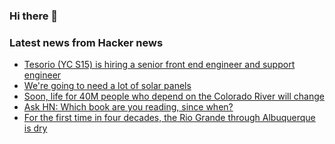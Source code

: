 ### Hi there 👋

<!--
**arashid-sh/arashid-sh** is a ✨ _special_ ✨ repository because its `README.md` (this file) appears on your GitHub profile.

Here are some ideas to get you started:

- 🔭 I’m currently working on ...
- 🌱 I’m currently learning ...
- 👯 I’m looking to collaborate on ...
- 🤔 I’m looking for help with ...
- 💬 Ask me about ...
- 📫 How to reach me: ...
- 😄 Pronouns: ...
- ⚡ Fun fact: ...
-->

### Latest news from Hacker news
<!-- BLOG-POST-LIST:START -->
- [Tesorio &lpar;YC S15&rpar; is hiring a senior front end engineer and support engineer](https://www.tesorio.com/careers#job-openings)
- [We&#39;re going to need a lot of solar panels](https://caseyhandmer.wordpress.com/2022/07/22/were-going-to-need-a-lot-of-solar-panels/)
- [Soon, life for 40M people who depend on the Colorado River will change](https://www.denverpost.com/2022/07/21/colorado-river-drought-water-crisis-west/)
- [Ask HN: Which book are you reading, since when?](https://news.ycombinator.com/item?id=32196791)
- [For the first time in four decades, the Rio Grande through Albuquerque is dry](http://www.inkstain.net/fleck/2022/07/for-the-first-time-in-four-decades-the-rio-grande-through-albuquerque-is-dry/)
<!-- BLOG-POST-LIST:END -->
